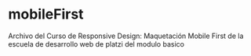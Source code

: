 # mobileFirst
Archivo del Curso de Responsive Design: Maquetación Mobile First de la escuela de desarrollo web de platzi del modulo basico
